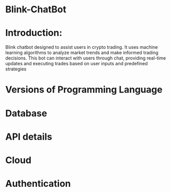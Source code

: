 # Blink-ChatBot

# Introduction:

Blink chatbot designed to assist users in crypto trading. It uses machine learning algorithms to analyze market trends and make informed trading decisions. This bot can interact with users through chat, providing real-time updates and executing trades based on user inputs and predefined strategies


# Versions of Programming Language 
# Database 
# API details
# Cloud 
# Authentication

